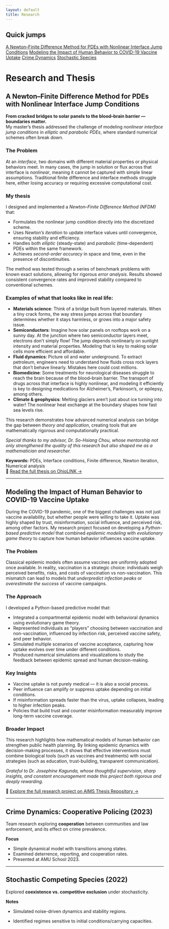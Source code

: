 ```yaml
---
layout: default
title: Research
---
```


<div class="page-shell">
  <!-- Left sticky quick jumps -->
  <aside class="sidebar">
    <h2>Quick jumps</h2>
    <a href="a-newton–finite-difference-method-for-pdes-with-nonlinear-interface-jump-conditions">A Newton–Finite Difference Method for PDEs with Nonlinear Interface Jump Conditions</a>
    <a href="modeling-the-impact-of-human-behavior-to-covid-19-vaccine-uptake">Modeling the Impact of Human Behavior to COVID-19 Vaccine Uptake</a>
    <a href="#crime-dynamics-cooperative-policing-2023">Crime Dynamics</a>
    <a href="#stochastic-competing-species-2022">Stochastic Species</a>
  </aside>

  <!-- Main content -->
  <div class="content" markdown="1">

# Research and Thesis  

## A Newton–Finite Difference Method for PDEs with Nonlinear Interface Jump Conditions  

**From cracked bridges to solar panels to the blood–brain barrier — boundaries matter.**  
My master’s thesis addressed the challenge of modeling *nonlinear interface jump conditions* in *elliptic and parabolic PDEs*, where standard numerical schemes often break down.  

### The Problem  
At an *interface*, two domains with different material properties or physical behaviors meet. In many cases, the jump in solution or flux across that interface is *nonlinear*, meaning it cannot be captured with simple linear assumptions. Traditional finite difference and interface methods struggle here, either losing accuracy or requiring excessive computational cost.  

### My thesis  
I designed and implemented a *Newton–Finite Difference Method (NFDM)* that:  
- Formulates the nonlinear jump condition directly into the discretized scheme.  
- Uses *Newton’s iteration* to update interface values until convergence, ensuring stability and efficiency.  
- Handles both *elliptic* (steady-state) and *parabolic* (time-dependent) PDEs within the same framework.  
- Achieves *second-order accuracy* in space and time, even in the presence of discontinuities. 

The method was tested through a series of benchmark problems with known exact solutions, allowing for rigorous *error analysis*. Results showed consistent convergence rates and improved stability compared to conventional schemes.  

### Examples of what that looks like in real life:  
- **Materials science**: Think of a bridge built from layered materials. When a tiny crack forms, the way stress jumps across that boundary determines whether it stays harmless, or grows into a major safety issue.  
- **Semiconductors**: Imagine how solar panels on rooftops work on a sunny day. At the junction where two semiconductor layers meet, electrons don’t simply flow! The jump depends nonlinearly on sunlight intensity and material properties. Modeling that is key to making solar cells more efficient and affordable.
- **Fluid dynamics**: Picture oil and water underground. To extract petroleum, engineers need to understand how fluids cross rock layers that don’t behave linearly. Mistakes here could cost millions.
- **Biomedicine**: Some treatments for neurological diseases struggle to reach the brain because of the blood–brain barrier. The transport of drugs across that interface is highly nonlinear, and modeling it efficiently is key to designing medications for Alzheimer’s, Parkinson’s, or epilepsy, among others.  
- **Climate & geophysics**: Melting glaciers aren’t just about ice turning into water! The nonlinear heat exchange at the boundary shapes how fast sea levels rise.  

This research demonstrates how advanced numerical analysis can bridge the gap between *theory and application*, creating tools that are mathematically rigorous and computationally practical.  

*Special thanks to my advisor, Dr. So-Hsiang Chou, whose mentorship not only strengthened the quality of this research but also shaped me as a mathematician and researcher.*

**Keywords:** PDEs, Interface conditions, Finite difference, Newton iteration, Numerical analysis  
📄 [Read the full thesis on OhioLINK →](http://rave.ohiolink.edu/etdc/view?acc_num=bgsu1750284991046446)


---


## Modeling the Impact of Human Behavior to COVID-19 Vaccine Uptake  

During the COVID-19 pandemic, one of the biggest challenges was not just vaccine availability, but whether people were willing to take it. Uptake was highly shaped by trust, misinformation, social influence, and perceived risk, among other factors. My research project focused on developing a *Python-based predictive model* that combined *epidemic modeling* with *evolutionary game theory* to capture how human behavior influences vaccine uptake.  

### The Problem  
Classical epidemic models often assume vaccines are uniformly adopted once available. In reality, vaccination is a strategic choice: individuals weigh perceived benefits, risks, and costs of vaccination vs non-vaccination. This mismatch can lead to models that *underpredict infection peaks* or *overestimate the success* of vaccine campaigns.  

### The Approach  
I developed a Python-based predictive model that:  
- Integrated a compartmental epidemic model with behavioral dynamics using evolutionary game theory.  
- Represented individuals as “players” choosing between vaccination and non-vaccination, influenced by infection risk, perceived vaccine safety, and peer behavior.  
- Simulated multiple scenarios of vaccine acceptance, capturing how uptake evolves over time under different conditions.  
- Produced numerical simulations and visualizations to study the feedback between epidemic spread and human decision-making.  

### Key Insights  
- Vaccine uptake is not purely medical — it is also a social process.  
- Peer influence can amplify or suppress uptake depending on initial conditions.  
- If misinformation spreads faster than the virus, uptake collapses, leading to higher infection peaks.  
- Policies that build trust and counter misinformation measurably improve long-term vaccine coverage.  

### Broader Impact  
This research highlights how mathematical models of human behavior can strengthen public health planning. By linking epidemic dynamics with decision-making processes, it shows that effective interventions must combine biological tools (such as vaccines and treatments) with social strategies (such as education, trust-building, transparent communication).  


*Grateful to Dr. Josephine Kagunda, whose thoughtful supervision, sharp insights, and constant encouragement made this project both rigorous and deeply rewarding.* 

📄 [Explore the full research project on AIMS Thesis Repository →](https://drive.google.com/file/d/19TXbXPjAJ3T5Eq59psV8N86TiFoCG8ht/view)  

 
---


## Crime Dynamics: Cooperative Policing (2023)
Team research exploring **cooperation** between communities and law enforcement, and its effect on crime prevalence.

**Focus**
- Simple dynamical model with transitions among states.
- Examined deterrence, reporting, and cooperation rates.
- Presented at AMU School 2023.

---

## Stochastic Competing Species (2022)
Explored **coexistence vs. competitive exclusion** under stochasticity.

**Notes**
- Simulated noise-driven dynamics and stability regions.
- Identified regimes sensitive to initial conditions/carrying capacities.

  </div>
</div>
